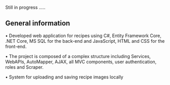 Still in progress .....

## General information
•	Developed web application for recipes using C#, Entity Framework Core, .NET Core, MS SQL for the back-end and JavaScript, HTML and CSS for the front-end.

•	The project is composed of a complex structure including Services, WebAPIs,
AutoMapper, AJAX, all MVC components, user authentication, roles and Scraper.

•	System for uploading and saving recipe images locally
